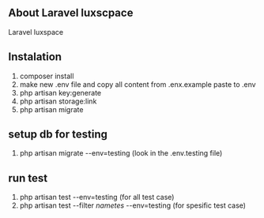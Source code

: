 ## About Laravel luxscpace

Laravel luxspace

## Instalation
1. composer install
2. make new .env file and copy all content from .enx.example paste to .env
3. php artisan key:generate
4. php artisan storage:link
5. php artisan migrate

## setup db for testing
1. php artisan migrate --env=testing (look in the .env.testing file)

## run test
1. php artisan test --env=testing (for all test case)
2. php artisan test --filter _nametes_ --env=testing (for spesific test case)
